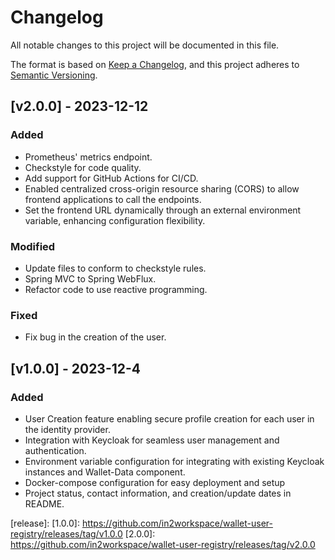 # Changelog
All notable changes to this project will be documented in this file.

The format is based on [Keep a Changelog](https://keepachangelog.com/en/1.0.0/),
and this project adheres to [Semantic Versioning](https://semver.org/spec/v2.0.0.html).

## [v2.0.0] - 2023-12-12
### Added
- Prometheus' metrics endpoint.
- Checkstyle for code quality.
- Add support for GitHub Actions for CI/CD.
- Enabled centralized cross-origin resource sharing (CORS) to allow frontend applications to call the endpoints.
- Set the frontend URL dynamically through an external environment variable, enhancing configuration flexibility.

### Modified
- Update files to conform to checkstyle rules.
- Spring MVC to Spring WebFlux.
- Refactor code to use reactive programming.

### Fixed
- Fix bug in the creation of the user.

## [v1.0.0] - 2023-12-4

### Added
- User Creation feature enabling secure profile creation for each user in the identity provider.
- Integration with Keycloak for seamless user management and authentication.
- Environment variable configuration for integrating with existing Keycloak instances and Wallet-Data component.
- Docker-compose configuration for easy deployment and setup
- Project status, contact information, and creation/update dates in README.

[release]:
[1.0.0]: https://github.com/in2workspace/wallet-user-registry/releases/tag/v1.0.0
[2.0.0]: https://github.com/in2workspace/wallet-user-registry/releases/tag/v2.0.0
